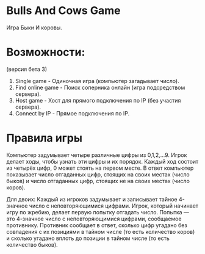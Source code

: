 # Bulls And Cows Game
Игра Быки И коровы.

# Возможности:
(версия бета 3)
1. Single game - Одиночная игра (компьютер загадывает число).
2. Find online game - Поиск соперника онлайн (игра подсредством сервера).
3. Host game - Хост для прямого подключения по IP (без участия сервера).
4. Connect by IP - Прямое подключения по IP.

# Правила игры
Компьютер задумывает четыре различные цифры из 0,1,2,...9. Игрок делает ходы, чтобы узнать эти цифры и их порядок.
Каждый ход состоит из четырёх цифр, 0 может стоять на первом месте. В ответ компьютер показывает число отгаданных цифр, стоящих на своих местах (число быков) и число отгаданных цифр, стоящих не на своих местах (число коров).
 
Для двоих:
Каждый из игроков задумывает и записывает тайное 4-значное число с неповторяющимися цифрами. Игрок, который начинает игру по жребию, делает первую попытку отгадать число. Попытка — это 4-значное число с неповторяющимися цифрами, сообщаемое противнику. Противник сообщает в ответ, сколько цифр угадано без совпадения с их позициями в тайном числе (то есть количество коров) и сколько угадано вплоть до позиции в тайном числе (то есть количество быков).
